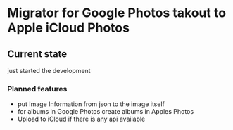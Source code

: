 # Migrator for Google Photos takout to Apple iCloud Photos

## Current state

just started the development

### Planned features
 * put Image Information from json to the image itself
 * for albums in Google Photos create albums in Apples Photos
 * Upload to iCloud if there is any api available